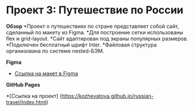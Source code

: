 # Проект 3: Путешествие по России

**Обзор**
*Проект о путешествиях по стране представляет собой сайт, сделанный по макету из Figma. 
*Для построение сетки использованы flex и grid-layout. 
*Сайт адаптирован под экраны популярных размеров. 
*Подключен бесплатный шрифт Inter. 
*Файловая структура организована по системе nested-БЭМ.

**Figma**

* [Ссылка на макет в Figma](https://www.figma.com/file/OyRWEjU6wBwRe1hapzQoLx/Sprint-3%3A-Russia-%2F-desktop-%2B-mobile?node-id=28503%3A0)

**GitHub Pages**

*[Ссылка на проект] (https://kozhevatova.github.io/russian-travel/index.html)

